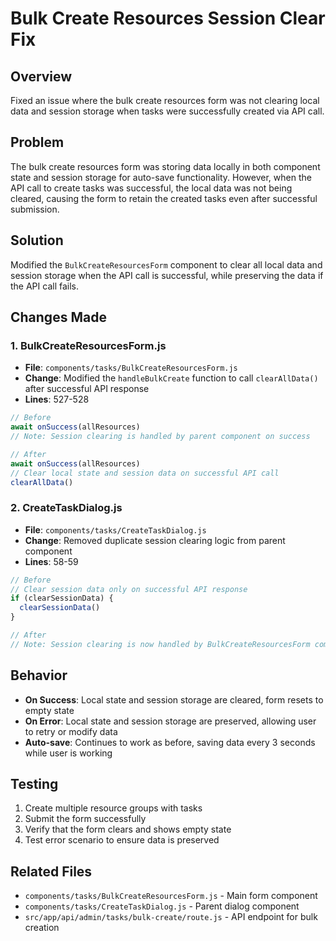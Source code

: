 # Bulk Create Resources Session Clear Fix

## Overview
Fixed an issue where the bulk create resources form was not clearing local data and session storage when tasks were successfully created via API call.

## Problem
The bulk create resources form was storing data locally in both component state and session storage for auto-save functionality. However, when the API call to create tasks was successful, the local data was not being cleared, causing the form to retain the created tasks even after successful submission.

## Solution
Modified the `BulkCreateResourcesForm` component to clear all local data and session storage when the API call is successful, while preserving the data if the API call fails.

## Changes Made

### 1. BulkCreateResourcesForm.js
- **File**: `components/tasks/BulkCreateResourcesForm.js`
- **Change**: Modified the `handleBulkCreate` function to call `clearAllData()` after successful API response
- **Lines**: 527-528

```javascript
// Before
await onSuccess(allResources)
// Note: Session clearing is handled by parent component on success

// After  
await onSuccess(allResources)
// Clear local state and session data on successful API call
clearAllData()
```

### 2. CreateTaskDialog.js
- **File**: `components/tasks/CreateTaskDialog.js`
- **Change**: Removed duplicate session clearing logic from parent component
- **Lines**: 58-59

```javascript
// Before
// Clear session data only on successful API response
if (clearSessionData) {
  clearSessionData()
}

// After
// Note: Session clearing is now handled by BulkCreateResourcesForm component
```

## Behavior
- **On Success**: Local state and session storage are cleared, form resets to empty state
- **On Error**: Local state and session storage are preserved, allowing user to retry or modify data
- **Auto-save**: Continues to work as before, saving data every 3 seconds while user is working

## Testing
1. Create multiple resource groups with tasks
2. Submit the form successfully
3. Verify that the form clears and shows empty state
4. Test error scenario to ensure data is preserved

## Related Files
- `components/tasks/BulkCreateResourcesForm.js` - Main form component
- `components/tasks/CreateTaskDialog.js` - Parent dialog component
- `src/app/api/admin/tasks/bulk-create/route.js` - API endpoint for bulk creation
